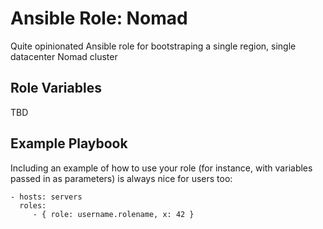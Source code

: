 # Ansible Role: Nomad
Quite opinionated Ansible role for bootstraping a single region, single datacenter Nomad cluster

## Role Variables

TBD

## Example Playbook

Including an example of how to use your role (for instance, with variables passed in as parameters) is always nice for users too:

    - hosts: servers
      roles:
         - { role: username.rolename, x: 42 }
